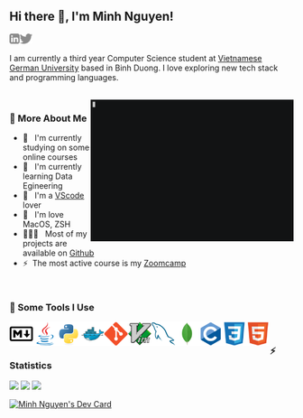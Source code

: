 ## Hi there 👋, I'm Minh Nguyen!

<a href="https://www.linkedin.com/in/benminh1201"><img align="left" alt="linkedin" src="./images/linkedin.svg" height="18px" /></a>
<a href="https://twitter.com/benminh1201"><img alt="twitter" src="./images/twitter.svg" height="18px" /></a>

I am currently a third year Computer Science student at [Vietnamese German University](https://vgu.edu.vn) based in Binh Duong. I love exploring new tech stack and programming languages.

<br>

<img align="right" alt="GIF" src="./images/hello.gif" width="360px" />

### 🧐 More About Me

- 🔭 &nbsp; I'm currently studying on some online courses
- 🌱 &nbsp; I'm currently learning Data Egineering
- 📝 &nbsp; I'm a [VScode](https://code.visualstudio.com/) lover
- 💬 &nbsp; I'm love MacOS, ZSH
- 👨🏻‍💻 &nbsp;  Most of my projects are available on [Github](https://github.com/benminh121?tab=repositories)
- ⚡&nbsp; The most active course is my [Zoomcamp](https://github.com/benminh121/ZoomcampDE)

<br>

### 🔨 Some Tools I Use
<a href="https://www.markdownguide.org" target="_blank"><img align="left" src="./images/markdown-original.svg" alt="Markdown" height="42px" /></a>
<a href="https://www.java.com/en" target="_blank"><img align="left" src="./images/java-original.svg" alt="Java" height="42px" /></a>
<a href="https://www.python.org" target="_blank"><img align="left" src="./images/python-original.svg" alt="Python" height="42px" /></a>
<a href="https://www.docker.com" target="_blank"><img align="left" src="./images/docker-original.svg" alt="Docker" height="42px" /></a>
<a href="https://git-scm.com" target="_blank"><img align="left" src="./images/git-original.svg" alt="Git" height="42px" /></a>
<a href="https://www.vim.org" target="_blank"><img align="left" src="./images/vim-original.svg" alt="Vim" height="42px" /></a>
<a href="https://www.mysql.com" target="_blank"><img align="left" src="./images/mysql-original.svg" alt="MySQL" height="42px" /></a>
<a href="https://www.mongodb.com" target="_blank"><img align="left" src="./images/mongodb-original.svg" alt="MongoDB" height="42px" /></a>
<a href="http://www.open-std.org/jtc1/sc22/wg14" target="_blank"><img align="left" src="./images/c-original.svg" alt="C" height="42px" /></a>
<a href="https://developer.mozilla.org/en-US/docs/Web/CSS" target="_blank"><img align="left" src="./images/css3-original.svg" alt="CSS" height="42px" /></a>
<a href="https://developer.mozilla.org/en-US/docs/Web/HTML" target="_blank"><img align="left" src="./images/html5-original.svg" alt="HTML" height="42px" /></a>

<br>

### ⚡️ Statistics

<img src="https://readme-stats-beige-phi.vercel.app/api?username=benminh121&show_icons=true&theme=dracula&count_private=true" />
<img src="https://readme-stats-beige-phi.vercel.app/api/wakatime?username=benminh121&show_icons=true&theme=dracula&layout=compact" />
<img src="https://readme-stats-beige-phi.vercel.app/api/top-langs/?username=benminh121&count_private=true&layout=compact&show_icons=true&theme=dracula&langs_count=10&exclude_repo=Readme-stats" />

<a href="https://app.daily.dev/benminh1201"><img src="https://api.daily.dev/devcards/4e2ecec0a1d54c4c91f8f3790a870880.png?r=lzc" width="400" alt="Minh Nguyen's Dev Card"/></a>
